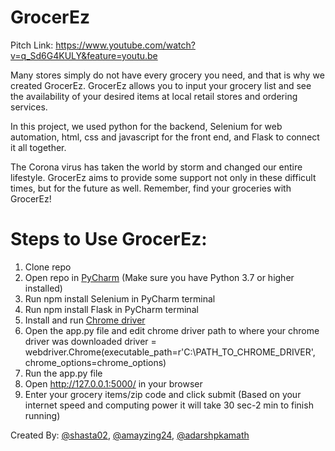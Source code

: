 # GrocerEz

Pitch Link: https://www.youtube.com/watch?v=q_Sd6G4KULY&feature=youtu.be

Many stores simply do not have every grocery you need, and that is why we created GrocerEz. GrocerEz allows you to input your grocery list and see the availability of your desired items at local retail stores and ordering services.

In this project, we used python for the backend, Selenium for web automation, html, css and javascript for the front end, and Flask to connect it all together.

The Corona virus has taken the world by storm and changed our entire lifestyle. GrocerEz aims to provide some support not only in these difficult times, but for the future as well. Remember, find your groceries with GrocerEz!

# Steps to Use GrocerEz:
1. Clone repo
2. Open repo in [PyCharm](https://www.jetbrains.com/pycharm/download/) (Make sure you have Python 3.7 or higher installed)
3. Run npm install Selenium in PyCharm terminal 
4. Run npm install Flask in PyCharm terminal
5. Install and run [Chrome driver](https://chromedriver.chromium.org/downloads)
6. Open the app.py file and edit chrome driver path to where your chrome driver was downloaded 
driver = webdriver.Chrome(executable_path=r'C:\PATH_TO_CHROME_DRIVER', chrome_options=chrome_options)
7. Run the app.py file
8. Open http://127.0.0.1:5000/ in your browser
9. Enter your grocery items/zip code and click submit (Based on your internet speed and computing power it will take 30 sec-2 min to finish running)

Created By:
[@shasta02](https://github.com/shasta02),
[@amayzing24](https://github.com/Amayzing24),
[@adarshpkamath](https://github.com/adarshpkamath)
